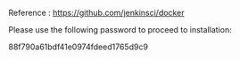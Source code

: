 Reference : https://github.com/jenkinsci/docker

Please use the following password to proceed to installation:

88f790a61bdf41e0974fdeed1765d9c9